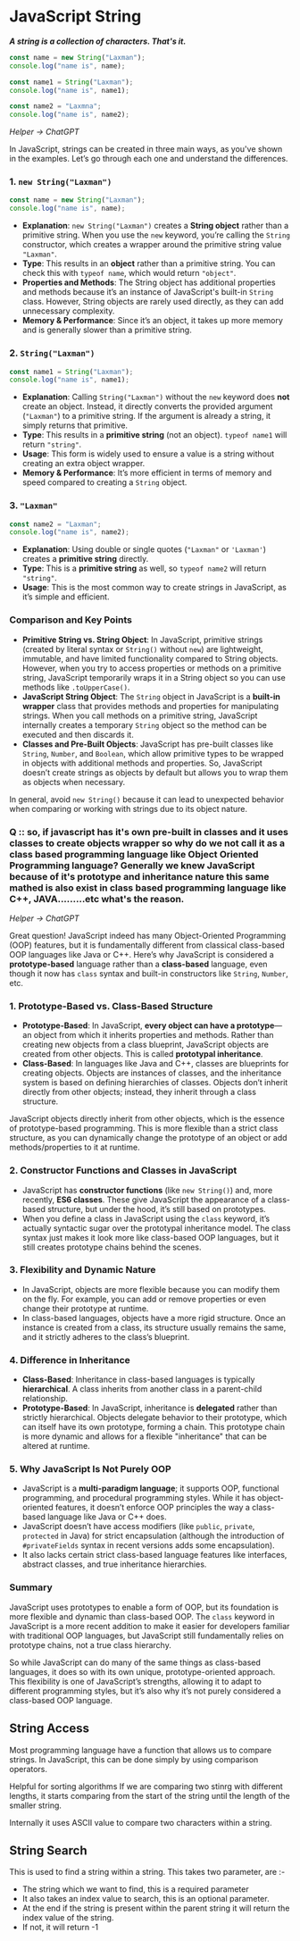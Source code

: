 # JavaScript String

**_A string is a collection of characters. That's it._**

```js
const name = new String("Laxman");
console.log("name is", name);

const name1 = String("Laxman");
console.log("name is", name1);

const name2 = "Laxmna";
console.log("name is", name2);
```

_Helper -> ChatGPT_

In JavaScript, strings can be created in three main ways, as you've shown in the examples. Let’s go through each one and understand the differences.

### 1. `new String("Laxman")`

```javascript
const name = new String("Laxman");
console.log("name is", name);
```

- **Explanation**: `new String("Laxman")` creates a **String object** rather than a primitive string. When you use the `new` keyword, you’re calling the `String` constructor, which creates a wrapper around the primitive string value `"Laxman"`.
- **Type**: This results in an **object** rather than a primitive string. You can check this with `typeof name`, which would return `"object"`.
- **Properties and Methods**: The String object has additional properties and methods because it’s an instance of JavaScript's built-in `String` class. However, String objects are rarely used directly, as they can add unnecessary complexity.
- **Memory & Performance**: Since it’s an object, it takes up more memory and is generally slower than a primitive string.

### 2. `String("Laxman")`

```javascript
const name1 = String("Laxman");
console.log("name is", name1);
```

- **Explanation**: Calling `String("Laxman")` without the `new` keyword does **not** create an object. Instead, it directly converts the provided argument (`"Laxman"`) to a primitive string. If the argument is already a string, it simply returns that primitive.
- **Type**: This results in a **primitive string** (not an object). `typeof name1` will return `"string"`.
- **Usage**: This form is widely used to ensure a value is a string without creating an extra object wrapper.
- **Memory & Performance**: It’s more efficient in terms of memory and speed compared to creating a `String` object.

### 3. `"Laxman"`

```javascript
const name2 = "Laxman";
console.log("name is", name2);
```

- **Explanation**: Using double or single quotes (`"Laxman"` or `'Laxman'`) creates a **primitive string** directly.
- **Type**: This is a **primitive string** as well, so `typeof name2` will return `"string"`.
- **Usage**: This is the most common way to create strings in JavaScript, as it’s simple and efficient.

### Comparison and Key Points

- **Primitive String vs. String Object**: In JavaScript, primitive strings (created by literal syntax or `String()` without `new`) are lightweight, immutable, and have limited functionality compared to String objects. However, when you try to access properties or methods on a primitive string, JavaScript temporarily wraps it in a String object so you can use methods like `.toUpperCase()`.
- **JavaScript String Object**: The `String` object in JavaScript is a **built-in wrapper** class that provides methods and properties for manipulating strings. When you call methods on a primitive string, JavaScript internally creates a temporary `String` object so the method can be executed and then discards it.
- **Classes and Pre-Built Objects**: JavaScript has pre-built classes like `String`, `Number`, and `Boolean`, which allow primitive types to be wrapped in objects with additional methods and properties. So, JavaScript doesn’t create strings as objects by default but allows you to wrap them as objects when necessary.

In general, avoid `new String()` because it can lead to unexpected behavior when comparing or working with strings due to its object nature.

### Q :: so, if javascript has it's own pre-built in classes and it uses classes to create objects wrapper so why do we not call it as a class based programming language like Object Oriented Programming language? Generally we knew JavaScript because of it's prototype and inheritance nature this same mathed is also exist in class based programming language like C++, JAVA.........etc what's the reason.

_Helper -> ChatGPT_

Great question! JavaScript indeed has many Object-Oriented Programming (OOP) features, but it is fundamentally different from classical class-based OOP languages like Java or C++. Here’s why JavaScript is considered a **prototype-based** language rather than a **class-based** language, even though it now has `class` syntax and built-in constructors like `String`, `Number`, etc.

### 1. **Prototype-Based vs. Class-Based Structure**

- **Prototype-Based**: In JavaScript, **every object can have a prototype**—an object from which it inherits properties and methods. Rather than creating new objects from a class blueprint, JavaScript objects are created from other objects. This is called **prototypal inheritance**.
- **Class-Based**: In languages like Java and C++, classes are blueprints for creating objects. Objects are instances of classes, and the inheritance system is based on defining hierarchies of classes. Objects don’t inherit directly from other objects; instead, they inherit through a class structure.

JavaScript objects directly inherit from other objects, which is the essence of prototype-based programming. This is more flexible than a strict class structure, as you can dynamically change the prototype of an object or add methods/properties to it at runtime.

### 2. **Constructor Functions and Classes in JavaScript**

- JavaScript has **constructor functions** (like `new String()`) and, more recently, **ES6 classes**. These give JavaScript the appearance of a class-based structure, but under the hood, it’s still based on prototypes.
- When you define a class in JavaScript using the `class` keyword, it’s actually syntactic sugar over the prototypal inheritance model. The class syntax just makes it look more like class-based OOP languages, but it still creates prototype chains behind the scenes.

### 3. **Flexibility and Dynamic Nature**

- In JavaScript, objects are more flexible because you can modify them on the fly. For example, you can add or remove properties or even change their prototype at runtime.
- In class-based languages, objects have a more rigid structure. Once an instance is created from a class, its structure usually remains the same, and it strictly adheres to the class’s blueprint.

### 4. **Difference in Inheritance**

- **Class-Based**: Inheritance in class-based languages is typically **hierarchical**. A class inherits from another class in a parent-child relationship.
- **Prototype-Based**: In JavaScript, inheritance is **delegated** rather than strictly hierarchical. Objects delegate behavior to their prototype, which can itself have its own prototype, forming a chain. This prototype chain is more dynamic and allows for a flexible "inheritance" that can be altered at runtime.

### 5. **Why JavaScript Is Not Purely OOP**

- JavaScript is a **multi-paradigm language**; it supports OOP, functional programming, and procedural programming styles. While it has object-oriented features, it doesn’t enforce OOP principles the way a class-based language like Java or C++ does.
- JavaScript doesn’t have access modifiers (like `public`, `private`, `protected` in Java) for strict encapsulation (although the introduction of `#privateFields` syntax in recent versions adds some encapsulation).
- It also lacks certain strict class-based language features like interfaces, abstract classes, and true inheritance hierarchies.

### Summary

JavaScript uses prototypes to enable a form of OOP, but its foundation is more flexible and dynamic than class-based OOP. The `class` keyword in JavaScript is a more recent addition to make it easier for developers familiar with traditional OOP languages, but JavaScript still fundamentally relies on prototype chains, not a true class hierarchy.

So while JavaScript can do many of the same things as class-based languages, it does so with its own unique, prototype-oriented approach. This flexibility is one of JavaScript’s strengths, allowing it to adapt to different programming styles, but it’s also why it’s not purely considered a class-based OOP language.

## String Access

Most programming language have a function that allows us to compare strings. In JavaScript, this can be done simply by using comparison operators.

Helpful for sorting algorithms
If we are comparing two stinrg with different lengths, it starts comparing from the start of the string until the length of the smaller string.

Internally it uses ASCII value to compare two characters within a string.

## String Search

This is used to find a string within a string. This takes two parameter, are :-

- The string which we want to find, this is a required parameter
- It also takes an index value to search, this is an optional parameter.
- At the end if the string is present within the parent string it will return the index value of the string.
- If not, it will return -1
